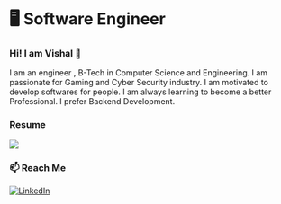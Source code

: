 # 🖥 Software Engineer 
 
 ### Hi! I am Vishal 👋 
 
 I am an engineer , B-Tech in Computer Science and Engineering. I am passionate for Gaming and Cyber Security industry. I am motivated to develop softwares for people. I am always learning to become a better Professional. I prefer Backend Development.


### Resume
<a href="https://drive.google.com/file/d/1tMQTM5R3iG5mINEJLlGjmzzoDqRFbmWt/view?usp=sharing"><img src="https://img.shields.io/badge/🔽Download Resume-002366"/></a>

### 📫 Reach Me


<a href="s://www.linkedin.com/in/vishaldhiman28/"><img src="https://img.shields.io/badge/LinkedIn-%230077B5.svg?&style=flat-square&logo=linkedin&logoColor=white" alt="LinkedIn"></a>



<!--
**vishaldhiman28/vishaldhiman28** is a ✨ _special_ ✨ repository because its `README.md` (this file) appears on your GitHub profile.

Here are some ideas to get you started:

- 🔭 I’m currently working on ...
- 🌱 I’m currently learning ...
- 👯 I’m looking to collaborate on ...
- 🤔 I’m looking for help with ...
- 💬 Ask me about ...
- 
- 😄 Pronouns: ...
- ⚡ Fun fact: ...
-->

